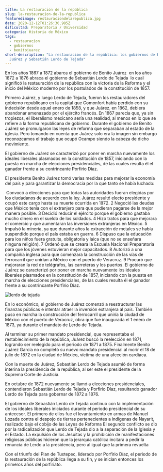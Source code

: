 ```yaml
---
title: La restauración de la república
slug: la-restauracion-de-la-republica
featuredimage: restauraciondelarepublica.jpg
date: 2020-12-12T01:26:30.985Z
dificultad: Preparatoria / Universidad
categoria: Historia de México
tags:
  - restauracion
  - gobiernos
  - benitojuarez
short-description: "La restauración de la república: los gobiernos de Benito
  Juárez y Sebastián Lerdo de Tejada"
---
```

En los años 1867 a 1872 abarca el gobierno de Benito Juárez  en los años 1872 a 1876 abraca el gobierno de Sebastián Lerdo de Tejada  lo cual significó la restauración de la república con la victoria de la Reforma y el inicio del México moderno por los postulados de la constitución de 1857.

Primero Juárez, y luego Lerdo de Tejada, fueron los restauradores del gobierno republicano en la capital que Comonfort había perdido con su indecisión desde aquel enero de 1858, y que Juárez, en 1862, debiera abandonar amenazado por el ejército francés. En 1867 parecía que, ya sin tropiezos, el liberalismo mexicano sería una realidad, al menos en lo que se refiere a la forma republicana de gobierno. Durante el gobierno de Benito Juárez se promulgaron las leyes de reforma que separaban al estado de la iglesia. Pero tomando en cuenta que Juárez solo era la imagen sin embargo reconozcamos el trabajo que ocupó Ocampo siendo la cabeza de dicho movimiento.

El gobierno de Juárez se caracterizó por poner en marcha nuevamente los ideales liberales plasmados en la constitución de 1857, iniciando con la puesta en marcha de elecciones presidenciales, de las cuales resulta él el ganador frente a su contrincante Porfirio Díaz.

El presidente Benito Juárez tomó varias medidas para mejorar la economía del país y para garantizar la democracia por la que tanto se había luchado:

 Convocó a elecciones para que todas las autoridades fueran elegidas por los ciudadanos de acuerdo con la ley. Juárez resultó electo presidente y ocupó este cargo hasta su muerte ocurrida en 1872. 2 Negoció las deudas que México tenía con el extranjero para que pudieran pagarse de la mejor manera posible. 3 Decidió reducir el ejército porque el gobierno gastaba mucho dinero en el sueldo de los soldados. 4 Hizo tratos para que mejorara el comercio y que aumentaran las inversiones extranjeras en México. 5 Impulsó la minería, ya que durante años la extracción de metales se había suspendido porque el país estaba en guerra. 6 Dispuso que la educación para los niños fuera gratuita, obligatoria y laica (que no se enseñara ninguna religión). 7 Ordenó que se creara la Escuela Nacional Preparatoria para que los jóvenes estuvieran mejor capacitados. 8 Autorizó a una compañía inglesa para que comenzara la construcción de las vías de ferrocarril que unirían a México con el puerto de Veracruz. 9 Procuró que mejoraran la red de telégrafos, las carreteras y los puertos. El gobierno de Juárez se caracterizó por poner en marcha nuevamente los ideales liberales plasmados en la constitución de 1857, iniciando con la puesta en marcha de elecciones presidenciales, de las cuales resulta él el ganador frente a su contrincante Porfirio Díaz.

![lerdo de tejada ](/assets/lerdodetejada.jpg "lerdo de tejada ")

En lo económico, el gobierno de Juárez comenzó a reestructurar las finanzas públicas e intentar atraer la inversión extranjera al país. También puso en marcha la construcción del ferrocarril que uniría la ciudad de México con el puerto de Veracruz, obra que fue inaugurada el 1 enero de 1873, ya durante el mandato de Lerdo de Tejada.

Al terminar su primer mandato presidencial, que representaba el restablecimiento de la república, Juárez buscó la reelección en 1871, logrando ser reelegido para el periodo de 1871 a 1875. Finalmente Benito Juárez García no completó su nuevo mandato presidencial al morir el 18 de julio de 1872 en la ciudad de México, víctima de una afección cardiaca.

Con la muerte de Juárez, Sebastián Lerdo de Tejada asumió de forma interina la presidencia de la república, al ser este el presidente de la Suprema Corte de Justicia.

En octubre de 1872 nuevamente se llamó a elecciones presidenciales, contendieron Sebastián Lerdo de Tejada y Porfirio Díaz, resultando ganador Lerdo de Tejada para gobernar de 1872 a 1876.

El gobierno de Sebastián Lerdo de Tejada continuó con la implementación de los ideales liberales iniciados durante el periodo presidencial de su antecesor. El primero de ellos fue el levantamiento en armas de Manuel Lozada contra el despojo de tierras pertenecientes a indígenas de Nayarit, realizado bajo el cobijo de las Leyes de Reforma El segundo conflicto se dio por la radicalización que Lerdo de Tejada dio a la separación de la Iglesia y el Estado. La expulsión de los Jesuitas y la prohibición de manifestaciones religiosas públicas hicieron que la jerarquía católica incitara a pedir la renuncia de Lerdo a la presidencia, pero al igual que la primera revuelta 

Con el triunfo del Plan de Tuxtepec, liderado por Porfirio Díaz, el periodo de la restauración de la república llega a su fin, y se inician entonces los primeros años del porfiriato.
